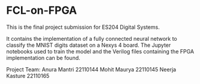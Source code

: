 # FCL-on-FPGA

This is the final project submission for ES204 Digital Systems.

It contains the implementation of a fully connected neural network to classify the MNIST digits dataset on a Nexys 4 board. The Jupyter notebooks used to train the model and the Verilog files containing the FPGA implementation can be found. 

Project Team:
Anura Mantri 22110144
Mohit Maurya 22110145
Neerja Kasture 22110165
